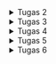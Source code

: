 
<details>
<summary>Tugas 2</summary>

# Cara Implementasi
## Setup Library yang dibutuhkan
Pertama-tama, membuat file `requirements.txt` yang berisi
```
django
gunicorn
whitenoise
psycopg2-binary
requests
urllib3
```

Kita ingin mendownload hal-hal dalam requirements.txt tersebut dalam virtual environment.
Installasi saya lakukan dalam windows powershell dengan cara:

```sh
python -m venv env # Buat virtual env
./venv/Scripts/activate # pada windows atau
pip install -r requirements.txt #
```

## 1. Membuat sebuah proyek Django baru

Saya membuat project baru dengan nama `INVENTORY` dengan cara `django-admin createproject INVENTORY`, akan membuat direktori baru dengan nama `INVENTORY`. Direktori akan berisi `manage.py` dan folder `INVENTORY` yang berisi terkait setting dan routing dari proyek. `manage.py` adalah script python yang akan kita gunakan untuk memantain dan mengatur proyek kita. `python manage.py runserver` adalah command untuk menjalankan proyek kita.

## 2. Membuat aplikasi dengan nama main

Kemudian saya membuat app baru bernama main dengan cara `python manage.py createapp main`. Applikasi dalam bentuk folder baru dengan nama `main`. Setelah membuat aplikasi, saya mendaftarkannya pada `settings.py` yang terletak di folder `INVENTORY`. Tambahkan `main` pada `INSTALLED_APPS` sehingaa berbentuk seperti
```python
INSTALLED_APPS = [
    'django.contrib.admin',
    'django.contrib.auth',
    'django.contrib.contenttypes',
    'django.contrib.sessions',
    'django.contrib.messages',
    'django.contrib.staticfiles',
    'main'
]
```
## 3. Melakukan routing proyek agar dapat menjalankan aplikasi
Konfigurasi link `main` pada proyek dengan cara menambahkan `path('main/', include('main.urls'))` pada `urls.py` yang terletak di direktori `INVENTORY`. `urls.py` pada `INVENTORY` nantinya akan terlihat seperti ini:
```python
from django.contrib import admin
from django.urls import path, include

urlpatterns = [
    path('admin/', admin.site.urls),
    path('main/', include('main.urls'))
]

```
Kemudian buat `urls.py` pada folder `main` dengan kode seperti ini:
```python
from django.urls import path
from . import views

urlpatterns = [
	path('',show_main,name = 'show_main'),
]
```
Dengan begini ketika kita menuju `http://localhost:8000/main` pada browser, kita akan dihadapkan dengan apa yang direturn fungsi `show_main` pada `views.py` 

## 4.Membuat fungsi render pada views.py dan membuat main.html dalam folder templates

buat direktori `templates` pada `main` dan buat file html yang akan dirender dengan nama `main.html`. 
`main.html` yang saya buat sebagai berikut

```python
<h1>{{name_app}}</h1>
<h5>Name: </h5>
<p>{{name}}</p>
<h5>Class: </h5>
<p>{{class}}</p>
```
pada `views.py` kita dapat membuat fungsi untuk mengembalikan `main.html` dengan cara

```python
from django.shortcuts import render

def show_main(request):
    context={
        'name_app' : 'inventory',
        'name' : 'Edbert',
        'class' : 'PBP D'
    }
    return render(request,"main.html",context)
```

variabel `name_app`, `name`, `class` pada main.html didapat dari context saat fungsi `show_main` memanggil main.html 

## 5. Membuat model sebagai Database
Model adalah penghubung python dengan database kita. membuat model dalam file `models.py` pada aplikasi `main` dengan nama `Item`
```python
from django.db import models

class Item(models.Model):
    name = models.CharField(max_length = 255)
    amount = models.IntegerField()
    description = models.TextField()
```

## 6. Melakukan deployment ke Adaptable

## Bagan Aplikasi berbasis django
<img src=bagan.jpg width = 500 height=300/>

## Mengapa virtual environment

Virtual environment digunakan dalam pengembangan software untuk mengisolasi dan mengelola dependensi proyek secara efisien. Hal ini membantu dalam mencegah konflik dependensi, memastikan kompatibilitas dengan versi Python yang benar. Saat mengembangkan aplikasi web berbasis Django atau proyek software lainnya, sangat disarankan untuk selalu menggunakan virtual environment agar dapat menjalankan proyek dengan lebih lancar dan menghindari masalah yang mungkin timbul akibat konflik dependensi dan versi.

kita masih dapat membuat aplikasi web berbasis Django tanpa menggunakan virtual environment, tetapi ini tidak disarankan dan dapat mengakibatkan sejumlah masalah. Tanpa virtual environment, proyek Django menggunakan lingkungan Python dan dependensi sistem secara global. Ini dapat menyebabkan konflik dependensi, karena proyek mungkin memerlukan versi paket yang berbeda dengan proyek lain.

# Apa itu MVC, MVT, MVVM
1. **MVC** (Model View Controller) adalah pattern desain framework yang memisahkan applikasi menjadi 3 komponen, yaitu model, view, dan controller. MVC adalah komponen yang sering digunakan industri untuk membuat applikasi yang scalable dan extensible.
<img src=https://miro.medium.com/v2/resize:fit:1400/1*hTlpGXMh9EFefBIT9NrTDQ.png width=500 height=250/>

2. **MVT** (Model View Template) adalah pattern desain yang mirip dengan MVC. Perbedaannya adalah controller diimplementasikan oleh framework sendiri sehingga kita hanya perlu membuat template. Memungkinkan untuk pengembangan yang lebih scalable, cepat, namun terdapat ketergantungan terhadap framework yang digunakan.
<img src=https://miro.medium.com/v2/resize:fit:1400/0*8ZFh-CsrMi7bQG0O.jpg width=500 height=250/>

3. **MVVM** (Model View ViewModel) adalah pattern desain yang fokus pada membedakan user interface (UI) dengan logic dari applikasi kita. Controller pada MVVM berada pada ViewModel. Memungkinkan untuk pemisahan kerja yang lebih baik antara UI dan logic sesuai dengan kelebihan pengembang. ViewModel dapat terlihat sangat kompleks dan susah didebug jika sudah terdapat banyak logic dan binding. 
<img src=https://media.geeksforgeeks.org/wp-content/uploads/20201002215007/MVVMSchema.png width=500 height=250/>

</details>

<details>
<summary>Tugas 3</summary>

# Perbedaan antara POST dan GET pada Django?

POST: Menggunakan metode HTTP POST. Data form dikirim dalam badan permintaan HTTP, yang biasanya tidak terlihat oleh pengguna.POST Lebih aman daripada GET karena data dikirimkan secara tersembunyi dalam badan permintaan HTTP. Ini cocok untuk mengirim data yang sensitif, seperti kata sandi atau informasi pribadi.

GET: Menggunakan metode HTTP GET. Data form disertakan dalam URL sebagai parameter query string, yang terlihat oleh pengguna. GET juga Kurang aman karena data form terlihat dalam URL, sehingga dapat dengan mudah diakses oleh siapa saja yang melihat URL. 

# Apa perbedaan utama antara XML, JSON, dan HTML dalam konteks pengiriman data?

1.XML (eXtensible Markup Language): XML adalah bahasa markup yang digunakan untuk menggambarkan data dalam bentuk dokumen berhierarki. Sistem XML mirip seperti tree yang memiliki 1 root.

2.JSON (JavaScript Object Notation): data nya disimpan dalam bentuk key-value seperti dictionary dalam python. JSON seringkali digunakan dalam pengiriman data antar web API.

3.HTML (Hypertext Markup Language): HTML adalah bahasa markup khusus yang digunakan untuk membuat halaman web dengan tujuan utamanya adalah mengatur tampilan dan konten halaman web dan tidak efisien untuk menstrafer data secara murni.

# Mengapa JSON sering digunakan dalam pertukaran data antara aplikasi web modern?

JSON sering digunakan dalam pertukaran data antara aplikasi web modern karena kesederhanaan, keringanan, dan kompatibilitasnya. JSON yang berbentuk key-value sperti dictionary tersebut juga cukup human readable. 

# Cara Implementasi

## Membuat Form (`forms.py`)

`APP/forms.py` akan mengimplementasikan library `django.forms` yang akan mempermudah pembuatan form kita karena seluruh html sudah dihandle oleh library form tersebut. Contoh isi `APP/forms.py` adalah.
```python
from django.forms import ModelForm
from main.models import Item

class ItemForm(ModelForm):
    class Meta:
        model = Item
        fields = ["name","amount","description"]
```
dimana `name`, `amount`, dan `description` adalah field yang ada pada model `Item` yang sudah didefinisikan.

## Merender form yang dibuat

Untuk merender form yang sudah kita buat, kita dapat menggunakan kemudahan library django. Pada `create_item.html`, kita tinggal menulis code sebagai berikut

```html
<form method="POST">
    {% csrf_token %}
    <table>
        {{ form.as_table }}
        <tr>
            <td></td>
            <td>
                <input type="submit" value="Add Product"/>
            </td>
        </tr>
    </table>
</form>
```
`csrf_token` token wajib didefinisikan setiap definisi form, hal ini terkait dengan keamanan. `form.as_table` akan merender form secara keseluruhan kecuali button submit yang perlu kita tulis sendiri.

## Menambahkan masing-masing function pada views.py untuk serializer json dan xml

```python
def show_xml(request):
    data = Item.objects.all()
    return HttpResponse(serializers.serialize("xml",data),content_type="application/xml")

def show_json(request):
    data = Item.objects.all()
    return HttpResponse(serializers.serialize("json",data),content_type = "application/json")

def show_xml_by_id(request,id):
    data = Item.objects.filter(pk = id)
    return HttpResponse(serializers.serialize("xml",data),content_type = "application/xml")

def show_json_by_id(request,id):
    data = Item.objects.filter(pk = id)
    return HttpResponse(serializers.serialize("json",data),content_type = "application/json")
```

## Menambahkan routing pada dalam urls.py

```python
from django.urls import path
from main.views import show_main,create_item,show_xml,show_json,show_xml_by_id,show_json_by_id
app_name = 'main'

urlpatterns=[
    path('',show_main,name = 'show_main'),
    path('create-item',create_item,name = 'create_item'),
    path('xml/',show_xml,name = 'show_xml'),
    path('json/',show_json,name='show_json'),
    path('xml/<int:id>/',show_xml_by_id,name="show_xml_by_id"),
    path('json/<int:id>/',show_json_by_id,name = "show_json_by_id"),
]
```
`<int:id>` merupakan contoh dynamic routing yang mana nilai `id` berupa sebuah angka

## SS hasil Postman

1.HTML
<img src = "html.png"/>

2.JSON
<img src = "json.png"/>

3.XML
<img src = "xml.png"/>

4.JSON (by id)
<img src = "json1.png"/>

5.XML (by id)
<img src = "xml1.png"/>

</details>

<details>

<summary>Tugas 4</summary>

# Cara Implementasi

## 1.Membuat html register page

Membuat register html dengan pesan jika registrasi user berhasil.

contoh code nya :

```python
{% extends 'base.html' %}

{% block meta %}
    <title>Register</title>
{% endblock meta %}

{% block content %}  

<div class = "login">
    
    <h1>Register</h1>  

        <form method="POST" >  
            {% csrf_token %}  
            <table>  
                {{ form.as_table }}  
                <tr>  
                    <td></td>
                    <td><input type="submit" name="submit" value="Daftar"/></td>  
                </tr>  
            </table>  
        </form>

    {% if messages %}  
        <ul>   
            {% for message in messages %}  
                <li>{{ message }}</li>  
                {% endfor %}  
        </ul>   
    {% endif %}

</div>  

{% endblock content %}
```
form adalah form django yang di passing dari fungsi `register` yang kita buat dalam views.py seperti ini:

```python
def register(request):
    form = UserCreationForm()
    if request.method == 'POST':
        form = UserCreationForm(request.POST)
        if form.is_valid():
            form.save()
            messages.success(request,'Your account has been successfully created!')
            return redirect('main:login')
    context = {'form':form}
    return render(request,'register.html',context)
    
```
`UserCreationForm` untuk membuat form pembuatan user. Jika form tersebut valid maka data dalam form tersebut akan di save dan terdapat pesan sukses

## 2. Membuat Page Login
Membuat page login.html dengan contoh code seperti ini:

```python
{% extends 'base.html' %}

{% block meta %}
    <title>Login</title>
{% endblock meta %}

{% block content %}

<div class = "login">

    <h1>Login</h1>

    <form method="POST" action="">
        {% csrf_token %}
        <table>
            <tr>
                <td>Username: </td>
                <td><input type="text" name="username" placeholder="Username" class="form-control"></td>
            </tr>
                    
            <tr>
                <td>Password: </td>
                <td><input type="password" name="password" placeholder="Password" class="form-control"></td>
            </tr>

            <tr>
                <td></td>
                <td><input class="btn login_btn" type="submit" value="Login"></td>
            </tr>
        </table>
    </form>

    {% if messages %}
        <ul>
            {% for message in messages %}
                <li>{{ message }}</li>
            {% endfor %}
        </ul>
    {% endif %}     
        
    Don't have an account yet? <a href="{% url 'main:register' %}">Register Now</a>

</div>

{% endblock content %}
```
Pada page tersebut, kita diminta untuk mengisi username dan passwordnya.

Kemudian saya buat function login_user dalam views.py seperti ini:

```python
def login_user(request):
    if request.method == 'POST':
        username = request.POST.get('username')
        password = request.POST.get('password')
        user = authenticate(request,username = username,password = password)
        if(user is not None):
            login(request,user)
            response = HttpResponseRedirect(reverse("main:show_main"))
            response.set_cookie('last_login',str(datetime.datetime.now()))
            return response
        else:
            messages.info(request,'Sorry,incorrect username or password. Please try again.')
    context = {}
    return render(request,'login.html',context)

```
Pada function tersebut, username dan password yang diinput dicek dengan menggunakan django `authenticate` untuk memverifikasi user yang sudah disave sebelumnya. kemudian terdapat login yaitu method bawaan django untuk memberi tau user yang sedang login. Kemudian disitu juga terdapat ` response.set_cookie('last_login',str(datetime.datetime.now()))` untuk memberi tau bahwa user tersebut login pada saat tersebut. 

Untuk membatasi agar sebuah page harus ada login user untuk dapat diakses, maka kita bisa menambahkan `@login_required(login_url = '/login')` diatas function page tersebut dalam views.py

## 3. Implementasi Logout User

Mengimplementasikan fungsi logout user dalam views.py seperti ini:
```python
def logout_user(request):
    logout(request)
    response = HttpResponseRedirect(reverse('main:login'))
    response.delete_cookie('last_login')
    return response
```

disitu juga ada `response.delete_cookie('last_login')` agar informasi last login user tersebut dihapus

## 4. Membuat 2 akun pengguna dan membuat 3 dummy data pada masing-masing akun pengguna

register 2 akun yang berbeda, untuk setiap akun, login kemudian tambahkan 3 dummy data

## 5. Menghubungkan model item dengan user

Menghubungkan user dengan model pada django menggunakan interface `user` dan menambahkannya sebagai ForeignKey.

```python
from django.db import models
from django.contrib.auth.models import User

class Item(models.Model):
    name = models.CharField(max_length = 255)
    date_added= models.DateField(auto_now_add=True)
    amount = models.IntegerField()
    description = models.TextField()
    user = models.ForeignKey(User,on_delete = models.CASCADE)
```

Pada saat kita ingin membuat object item pada suatu akun, maka kita perlu untuk mengassign user tersebut, sehingga fungsi `create_item` pada views.py akan seperti ini:

```python
def create_item(request):
    form = ItemForm(request.POST or None)
    if form.is_valid() and request.method == "POST":
        item = form.save(commit = False)
        item.user = request.user
        item.save()
        return HttpResponseRedirect(reverse('main:show_main'))
    
    context = {'form':form}
    return render(request,"create_item.html",context)
```
disitu terdapat `item.user = request.user` untuk mengassign terlebih dahulu user tersebut sebelum menyimpan data.

## 6. Menampilkan detail informasi pengguna, username yang sedang log in dan menerapkan cookies seperti last login pada halaman utama aplikasi

fungsi show_main yang menampilkan halaman utama aplikasi seperti ini:

```python
@login_required(login_url = '/login')
def show_main(request):
    items = Item.objects.filter(user = request.user)
    cnt = len(items)
    context={
        'name_app' : 'inventory',
        'name' : request.user.username,
        'class' : 'PBP D',
        'items' : items,
        'cnt': cnt,
        'last_login':request.COOKIES['last_login'],
    }
    return render(request,"main.html",context)
```

dalam context tersebut, `name` yang didapat dari `request.user.username` dan `last_login` didapat dari `request.COOKIES['last_login']`

## 7. Mengimplementasikan increase amount, decrease amount, dan delete item

membuat delte button pada main.html
`<a href="{% url 'main:delete_item' item.id %}" class="text-red-500 hover:text-red-700">Delete</a>`

ketika delete dipencet maka akan di kirim ke url `/delete_item` beserta item_id nya.

url `main:delete_item` seperti ini `path('delete_item/<int:item_id>/', delete_item,name = "delete_item"),` , ia memanggil function delete_item pada views.py

```python
def delete_item(request,item_id):
    item = Item.objects.get(pk = item_id)
    item.delete()
    return HttpResponseRedirect(reverse('main:show_main'))

```
item dengan id tersebut didelete kemudian path dikembalikan ke homepage

membuat increase button pada main.html
`<a href="{% url 'main:increase_item' item.id %}" class="text-red-500 hover:text-red-700">Increase</a>`

ketika increase dipencet maka akan di kirim ke url `/increase_item` beserta item_id nya.

url `main:increase_item` seperti ini `path('increase_item/<int:item_id>/',increase_item,name = "increase_item"),` , ia memanggil function increase_item pada views.py

```python
def increase_item(request,item_id):
    item = Item.objects.get(pk = item_id)
    item.amount += 1 
    item.save()
    return HttpResponseRedirect(reverse('main:show_main'))

```
item dengan id tersebut amount nya ditambah dengan 1 kemudian path dikembalikan ke homepage 

membuat decrease button pada main.html
`path('decrease_item/<int:item_id>/', decrease_item,name = "decrease_item"),`

ketika decrease dipencet maka akan di kirim ke url `/decrease_item` beserta item_id nya.

url `main:decrease_item` seperti ini `path('decrease_item/<int:item_id>/', decrease_item,name = "decrease_item"),` , ia memanggil function decrease_item pada views.py

```python
def decrease_item(request,item_id):
    item = Item.objects.get(pk = item_id)
    if(item.amount > 0):
        item.amount -= 1
    item.save()
    return HttpResponseRedirect(reverse('main:show_main'))


```
item dengan id tersebut amount nya dikurang dengan 1 jika amountnya > 0, kemudian path dikembalikan ke homepage 

## 8. Django UserCreationForm

Form bawaan dari django untuk memudahkan pembuatan user.
Kelebihannya adalah cepat dan mudah dipakai
Kekurangannya adalah form bawaan tersebut susah di kustomisasi

## 9. Perbedaan antara autentikasi dan otorisasi dalam Django dan mengapa keduanya penting

Autentikasi adalah proses verifikasi login user, sedangkan otorisasi adalah proses verifikasi akses user.

Keduanya mengatur hal yang berbeda dan penting dalam menjaga web security

## 10. Cookies dalam konteks aplikasi web, dan bagaimana Django menggunakan cookies untuk mengelola data sesi pengguna

Cookies adalah tempat penyimpanan bersifat sementara yang diberikan dari server web kepada browser. Browser kemudian menyimpan cookie dan kemudian selalu menyisipkan cookie pada request browser selanjutnya pada website tersebut. Pada browser, cookie tersebut memiliki variable nama dan value (data yang disimpan), domain website dan sebagainya.

## Apakah penggunakan cookies aman secara default dalam pengembangan web, atau apakah ada risiko potensial yang harus diwaspadai 

Cookies disimpan pada client sehingga keamanan bergantung sepenuhnya pada aktivitas client. Cookie secara transparan dapat dilihat oleh client sehingga data sensitif seharusnya tidak ditunjukkan. Karena sifatnya yang transparan, cookie dapat dicopy dan ditiru.


</details>

<details>

<summary> Tugas 5 </summary>

# Cara Implementasi

Pertama-tama, menambahkan tailwind `play CDN script` ke tag  `<head>` pada file base.html

```python
    <script src="https://cdn.tailwindcss.com"></script>
```

## 1.Kustomisasi page main

Pada halaman daftar inventori, saya membuat container yang memiliki background abu-abu muda yang berisi tabel daftar inventori. Saya menambahkan margin dan padding untuk tata letaknya. 
```python
<div class="container mx-auto mt-8 p-8 bg-gray-100 rounded-lg shadow-lg">


```
Didalam container tersebut, saya menggunakan tabel dengan beberapa kustomisasi seperti memberikan `border-b` pada setiap row. 

Pada setiap row, terdapat button delete, increase amount, dan decrease amount yang telah diberi warna dan warnanya menjadi lebih gelap saat dihover. 
```python
<a href="{% url 'main:delete_item' item.id %}" class="text-red-500 hover:text-red-700">Delete</a>

<a href="{% url 'main:increase_item' item.id %}" class="text-green-500 hover:text-green-700">Increase</a>

<a href="{% url 'main:decrease_item' item.id %}" class="text-orange-500 hover:text-orange-700">Decrease</a>
```
Di bagian paling bawah, terdapat informasi sesi terakhir login dan button Add new item juga logout. Saya style dengan `justify-between` agar komponen menyebar di tepi kiri dan kanan. Button Add new item dan logout juga diberi warna dan space antar button.

```python
<div class="flex justify-between items-center">
    <h5 class="text-lg font-semibold">Sesi terakhir login: {{ last_login }}</h5>
    
    <div class="flex space-x-4">
        <a href="{% url 'main:create_item' %}" class="bg-blue-500 hover:bg-blue-700 text-white py-2 px-4 rounded focus:outline-none focus:shadow-outline">Add New Item</a>
        <a href="{% url 'main:logout' %}" class="bg-red-500 hover:bg-red-700 text-white py-2 px-4 rounded focus:outline-none focus:shadow-outline">Logout</a>
    </div>
</div>
```

## 2.Kustomisasi page login

Pada halaman login, saya style container dengan `flex justify-center items-center` agar container berada pada tengah screen.

```python
<div class = "flex justify-center items-center h-screen bg-gray-100">
```

Pada button login, saya menambahkan background biru, padding, dan berbentuk `rounded-full`. 
```python
<button class="bg-blue-500 rounded-full px-4 py-2 text-xl text-white mt-2">Login</button>
```
Jika terdapat message seperti login tidak berhasil, saya menambahkan warna merah pada teks tersebut.

```python
{% if messages %}
    <ul class = "text-base mt-4 text-red-500">
        {% for message in messages %}
            <li>{{ message }}</li>
        {% endfor %}
    </ul>
{% endif %}     
```
## 3.Kustomisasi page register

Pada halaman register, saya style mirip dengan login dengan `flex justify-center items-center` agar container berada pada tengah screen.

```python
<div class = "flex justify-center items-center h-screen bg-gray-100">
```

memisah-misah komponen pertanyaan pada form agar memiliki margin bottom seperti ini,

```python
<div class="mb-4">
    {{ form.username.label_tag }}
    {{ form.username }}
</div>
```

Pada button register, saya pun mengkustomisasi dengan menambah background biru, menjadi biru gelap ketika dihover, dan berbentuk `rounded-full`.

```python
<button type="submit" class="py-2 px-4 bg-blue-500 hover:bg-blue-700 text-white rounded-full focus:outline-none focus:shadow-outline">Register</button>
```

## 4. Kustomisasi Page Create New Item

Pertama-tama, input field pada item form dipisah-pisah terlebih dahulu dalam bentuk widgets agar dapat dikustomisasi dan dapat ditampilkan secara terpisah.

```python
widgets = {
    "name": TextInput(attrs={
        'class': 'min-w-[370px] border-2 focus:bg-gray-100 px-[12px] py-[6px]',
        'placeholder': 'Enter Name',
    }),
    "amount": NumberInput(attrs={
        'class': 'min-w-[370px] border-2 focus:bg-gray-100 px-[12px] py-[6px]',
        'min': 1,
        'placeholder': 'Enter Amount',
    }),
    "description": Textarea(attrs={
        'class': 'min-w-[370px] max-h-[150px] border-2 focus:bg-gray-100 px-[12px] py-[6px]',
        'placeholder': 'Enter Description',
    })
}
```
Pada halaman Add new item, saya style mirip dengan login dengan `flex justify-center items-center` agar container berada pada tengah screen.

```python
<div class = "flex justify-center items-center h-screen bg-gray-100">
```

memisah-misah komponen pertanyaan pada form agar memiliki margin bottom seperti ini,

```python
 <tr>
    <td>
        <h1 class="font-medium">Name</h1>
    </td>
</tr>

<tr class="mb-5">
    <td>
        {{form.name}}
    </td>
</tr>
```

input type submit pun saya kostumisasi dengan code seperti ini:

```python
<tr class="flex justify-center">
    <td class="flex justify-center w-1/2 bg-blue-500 text-white py-1 items-center rounded-lg">
        <input type="submit" value="Add Item"/>
    </td>
</tr>
```

# Pertanyaan

## Jelaskan manfaat dari setiap element selector dan kapan waktu yang tepat untuk menggunakannya.

Di CSS, "selector" dapat digunakan untuk memilih dan mengganti gaya elemen HTML. Selector dapat digunakan untuk memberikan styling pada suatu tag html.

1. Element Selector:
Selector ini digunakan untuk memilih semua elemen HTML dengan nama elemen tertentu.
```python
p {
  color: red;
}
```
Dalam contoh di atas, semua elemen `<p>` (paragraf) dalam halaman HTML akan memiliki warna teks merah.

2. ID Selector:
Selector ini digunakan untuk memilih elemen dengan atribut "id" tertentu.
```python
#header {
  background-color: red;
}
```
elemen dengan atribut id = "header" akan memiliki background berwarna merah.

3. Class Selector:
Selector ini digunakan untuk memilih elemen dengan atribut "class" tertentu.
```python
.btn-primary {
  background-color: red;
}
```
elemen dengan atribut class="btn-primary" akan memiliki background berwarna merah.

## Jelaskan HTML5 Tag yang kamu ketahui.
HTML5 adalah versi terbaru dari HTML.

terdapat tag-tag dasar yang mungkin sudah cukup umum seperti `<head>, <body>, <p>, <a>`.

terdapat juga beberapa tag lain seperti :

1.`<nav>` untuk mendifinisikan bagian navigasi dari halaman web.

2.`<header>` mengandung elemen-elemen yang berada di bagian atas halaman web atau bagian atas bagian lain dari halaman web. Biasanya, ini termasuk judul, logo, dan menu navigasi.

3.`<footer>` Elemen ini berada di bagian bawah halaman web.

4.`<article>` digunakan untuk menandai konten independen dalam halaman web. Ini bisa berupa artikel berita, posting blog, ulasan, atau konten mandiri lainnya.

5.`<section>` digunakan untuk mengelompokkan konten terkait dalam halaman web. 

## Jelaskan perbedaan antara margin dan padding.
Margin dan padding adalah 2 properti dalam css yang mengatur tata letak antar elemen. Margin mengatur tata letak antar elemen tersebut dengan sekitarnya, sedangkan padding mengatur tata letak elemen dalam tag tersebut. Contoh yang bagus adalah button yang memiliki content text didalamnya.

<img src = "https://cdn.discordapp.com/attachments/933332644916260885/1158456758856073216/margin_vs_padding.png?ex=651c506e&is=651afeee&hm=3562dd6080fafc4808e8f72c39f2dac7dc9f5e4b1057d27655401549a4c794a9&">

## Jelaskan perbedaan antara framework CSS Tailwind dan Bootstrap. Kapan sebaiknya kita menggunakan Bootstrap daripada Tailwind, dan sebaliknya?

Bootstrap menggunakan gaya dan komponen yang telah didefinisikan, sedangkan Tailwind css membangun tampilan dengan menggabungkan kelas-kelas utilitas yang telah didefinisikan sebelumnya.

Tailwind css memberikan fleksibilitas dan adaptabilitas yang tinggi, sedangkan Bootstrap sering kali menghasilkan tampilan yang lebih konsisten karena menggunakan komponen yang telah didefinisikan. 

Tailwind lebih baik digunakan saat memberikan styling yang lebih kompleks dan unik dalam jangka waktu yang lebih lama, sedangkan Bootstrap digunakan saat memberikan styling yang lebih sederhana dalam jangka waktu yang lebih cepat. 

</details>

<details>

<summary> Tugas 6 </summary>

# Pertanyaan

## Jelaskan perbedaan antara asynchronous programming dengan synchronous programming.

Dalam synchronous proggraming, tugas-tugas akan dieksekusi secara berurutan satu per satu. Ketika sebuah tugas dimulai, program akan menunggu hingga tugas tersebut selesai, sebelum melanjutkan ke tugas berikutnya.
Sedangkan dalam asynchronous proggraming, operasi dijalankan secara bersamaan.

## Jelaskan maksud dari paradigma event-driven programming tersebut dan sebutkan salah satu contoh penerapannya 

Event-driven programming merupakan saat program merespon suatu kejadian ketika terdapat suatu trigger yang terjadi. Salah satu contohnya adalah button counter dimana button tersebut akan menambahkan suatu nilai dengan satu hanya jika button dipencet (event).

## Jelaskan penerapan asynchronous programming pada AJAX.

Konsep utama di balik AJAX (Asynchronous JavaScript and XML) adalah kemampuan untuk mengirim permintaan ke server dan menerima respons dari server tanpa harus memuat ulang seluruh halaman web. Ini memungkinkan perubahan konten pada halaman web tanpa mengganggu atau merefresh seluruh halaman. 

## bandingkan Fetch API daripada library jQuery dan tuliskan pendapat  teknologi manakah yang lebih baik untuk digunakan.

Fetch API adalah bagian dari JavaScript modern dan merupakan bagian bawaan dari bahasa JavaScript. Ini berarti tidak perlu mengunduh atau mengimpor library tambahan, sehingga mengurangi overhead dan membuat halaman web lebih ringan. Fetch API mengadopsi konsep promise, yang memungkinkan untuk mengelola permintaan HTTP dengan cara yang lebih bersih dan mudah dipahami. Hal ini juga memberikan fleksibilitas dalam mengelola respons HTTP dalam berbagai format, seperti JSON, blob, dan lainnya. 

Di sisi lain, jQuery adalah library JavaScript yang telah ada sejak lama dan diketahui untuk kompatibilitasnya dengan berbagai browser yang lebih tua. Ini membuat jQuery bisa berguna jika  harus mendukung browser-browser lama. jQuery menyediakan abstraksi yang kuat untuk AJAX, sehingga memungkinkan penulisan kode yang lebih pendek dan lebih mudah digunakan untuk tugas-tugas sederhana.

Pilihan antara Fetch API dan jQuery tergantung pada kebutuhan proyek dan preferensi. Jika Anda ingin menggunakan teknologi yang lebih modern dan memiliki kemampuan yang lebih kuat, Fetch API adalah pilihan yang lebih baik. Namun, jika harus mendukung browser lama atau memerlukan kemudahan dalam penulisan kode untuk tugas sederhana, maka jQuery mungkin lebih sesuai.

# Implementasi

## 1.Mengubah kustomisasi halaman daftar inventori menggunakan card

Kurang lebih bentuknya akan seperti ini:

```python
<div id="item_card" class="w-full mb-8 flex flex-wrap justify-center">
        <!-- <div class="card max-w-sm w-full p-4 m-2 border bg-white shadow-lg rounded-lg overflow-hidden">
            <div class="px-4 py-2">
                <h2 class="text-xl font-semibold text-gray-700">Item Name</h2>
                <p class="mt-2 text-gray-600"><strong>Amount:</strong> 10</p>
                <p class="mt-2 text-gray-600"><strong>Description:</strong> Sample description of the item.</p>
                <p class="mt-2 text-gray-600"><strong>Date Added:</strong> 2023-10-11</p>
                <button data-id="${item.pk}" onclick="deleteItem(this.getAttribute('data-id'))" class="text-red-500 hover:text-red-700">Delete</button>

            </div> 
        </div> -->
    </div>
```

## 2.Menambah Ajax GET

Menambahkan kode berikut didalam script pada main.html

```python
    async function getItem() {
        return fetch("{% url 'main:get_item_json' %}").then((res) => res.json())
    }
    async function refreshProducts() {
        document.getElementById("item_card").innerHTML = ""; // Clear the container
        const items = await getItem();
        
        items.forEach((item) => {
            let cardHTML = `
            <div class="card w-1/4 p-4 m-2 border rounded">
                <h2 class="text-xl">${item.fields.name}</h2>
                <p><strong>Amount:</strong> ${item.fields.amount}</p>
                <p><strong>Description:</strong> ${item.fields.description}</p>
                <p><strong>Date Added:</strong> ${item.fields.date_added}</p>
                <button data-id="${item.pk}" onclick="deleteItem(this.getAttribute('data-id'))" class="text-red-500 hover:text-red-700">Delete</button>
            </div>`;
            
            document.getElementById("item_card").innerHTML += cardHTML;
        });
    }

    refreshProducts();
```

fungsi getItem() akan dijalankan dalam refreshProducts() saat pertama kali halaman dimuat dan akan dipanggil setiap kali refreshProducts() dijalankan

## 3.Menambah Ajax POST

Membuat tombol yang membuka sebuah modal dengan form untuk menambahkan item. Tombol tersebut ketika dipencet, akan menampilkan suatu modal(yang sebelumnya hidden) yang berfungsi untuk mengisi data. Kemudian setelah mengisi semua data yang diperlukan, kita hanya perlu memencet button Add Product yang ketika diklik, akan memanggil fungsi addProduct yang melakukan fetch pada semua data pada form.

menambah addItem() pada script di html, then(refreshProducts) pada code tersebut akan merefresh daftar item terbaru setelah menambah item

```python
function addItem(){
        fetch("{% url 'main:add_item_ajax' %}",{
            method : "POST",
            body : new FormData(document.querySelector('#form'))
        }).then(refreshProducts)

        document.getElementById("form").reset();
        return false;
    }

    document.getElementById("button_add").onclick = addItem;
```

membuat path yang mengarah ke fungsi add_item_ajax pada views
```python
    path('create-item-ajax/',add_item_ajax,name = 'add_item_ajax'),
```

menambah function add_item_ajax pada view.py

```python
@csrf_exempt
def add_item_ajax(request):
    if request.method == 'POST':
        name = request.POST.get('name')
        amount = request.POST.get('amount')
        description = request.POST.get('description')
        user = request.user
    
    new_item = Item(name = name,amount = amount,description = description, user = user)
    new_item.save()

    return HttpResponse(b"CREATED",status = 201)
```
## 4.Menambah AJAX Delete

menambah deleteItem() pada script di html, then(refreshProducts) pada code tersebut akan merefresh daftar item terbaru setelah menambah item

```python
async function deleteItem(itemId) {
        const deleteUrl = `{% url 'main:delete_item_ajax' item_id=999 %}`.replace('999', itemId);
        try {
            const response = await fetch(deleteUrl, {
                method: 'DELETE',
                headers: {
                    'X-CSRFToken': '{{ csrf_token }}'
                }
            }).then(refreshProducts)
            
        } catch (error) {
            console.error('Error:', error);
        }
    }
```

membuat path yang mengarah ke fungsi delete_item_ajax pada views
```python
    path('delete-item-ajax/<int:item_id>/', delete_item_ajax, name='delete_item_ajax'),
```

menambah function delete_item_ajax pada view.py

```python
@csrf_exempt
def delete_item_ajax(request, item_id):
    if request.method == 'DELETE':
        item = Item.objects.get(id=item_id)
        item.delete()
        return HttpResponse({'status': 'DELETED'}, status=200)
    
```
</details>